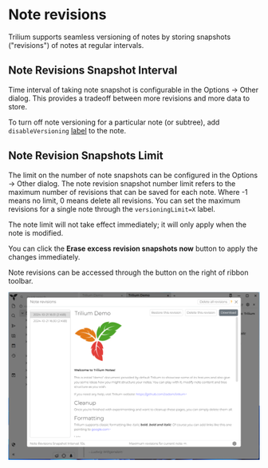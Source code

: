 # Note revisions
Trilium supports seamless versioning of notes by storing snapshots ("revisions") of notes at regular intervals.

## Note Revisions Snapshot Interval
Time interval of taking note snapshot is configurable in the Options -> Other dialog. This provides a tradeoff between more revisions and more data to store.

To turn off note versioning for a particular note (or subtree), add `disableVersioning` [label](attributes.md) to the note.

## Note Revision Snapshots Limit
The limit on the number of note snapshots can be configured in the Options -> Other dialog. 
The note revision snapshot number limit refers to the maximum number of revisions that can be saved for each note. Where -1 means no limit, 0 means delete all revisions. You can set the maximum revisions for a single note through the `versioningLimit=X` label.

The note limit will not take effect immediately; it will only apply when the note is modified.

You can click the **Erase excess revision snapshots now** button to apply the changes immediately.

Note revisions can be accessed through the button on the right of ribbon toolbar.

![](images/note-revisions.png)
